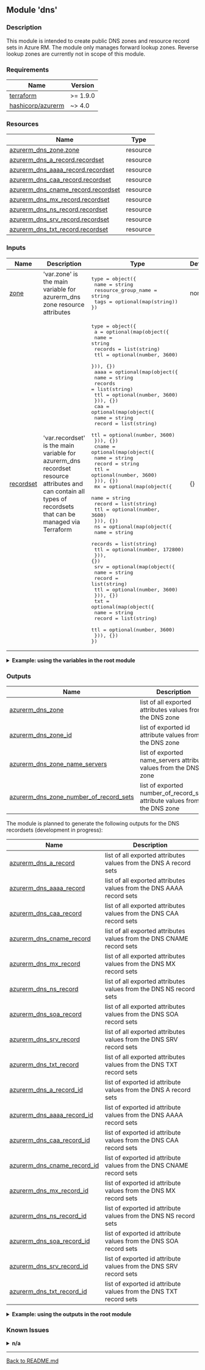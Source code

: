 ## Module 'dns'

### Description

This module is intended to create public DNS zones and resource record sets in Azure RM. The module only manages forward lookup zones. Reverse lookup zones are currently not in scope of this module.  
  
### Requirements

| Name | Version |
|------|---------|
| <a name="requirement_terraform"></a> [terraform](#requirement\_terraform) | >= 1.9.0 |
| <a name="requirement_azurerm"></a> [hashicorp\/azurerm](#requirement\_azurerm) | ~> 4.0 |

### Resources

| Name | Type |
|------|------|
| [azurerm_dns_zone.zone](https://registry.terraform.io/providers/hashicorp/azurerm/latest/docs/resources/dns_zone) | resource |
| [azurerm_dns_a_record.recordset](https://registry.terraform.io/providers/hashicorp/azurerm/latest/docs/resources/dns_a_record) | resource |
| [azurerm_dns_aaaa_record.recordset](https://registry.terraform.io/providers/hashicorp/azurerm/latest/docs/resources/dns_aaaa_record) | resource |
| [azurerm_dns_caa_record.recordset](https://registry.terraform.io/providers/hashicorp/azurerm/latest/docs/resources/dns_caa_record) | resource |
| [azurerm_dns_cname_record.recordset](https://registry.terraform.io/providers/hashicorp/azurerm/latest/docs/resources/dns_cname_record) | resource |
| [azurerm_dns_mx_record.recordset](https://registry.terraform.io/providers/hashicorp/azurerm/latest/docs/resources/dns_mx_record) | resource |
| [azurerm_dns_ns_record.recordset](https://registry.terraform.io/providers/hashicorp/azurerm/latest/docs/resources/dns_ns_record) | resource |
| [azurerm_dns_srv_record.recordset](https://registry.terraform.io/providers/hashicorp/azurerm/latest/docs/resources/dns_srv_record) | resource |
| [azurerm_dns_txt_record.recordset](https://registry.terraform.io/providers/hashicorp/azurerm/latest/docs/resources/dns_txt_record) | resource |

### Inputs

| Name | Description | Type | Default | Required |
|------|-------------|------|---------|:--------:|
| <a name="input_zone"></a> [zone](#input\_zone) | 'var.zone' is the main variable for azurerm_dns zone resource attributes | <pre>type = object({<br>  name                = string<br>  resource_group_name = string<br>  tags                = optional(map(string))<br>})<br></pre> | none | yes |
| <a name="input_recordset"></a> [recordset](#input\_recordset) | 'var.recordset' is the main variable for azurerm_dns recordset resource attributes and can contain all types of recordsets that can be managed via Terraform | <pre>type        = object({<br>  a           = optional(map(object({<br>    name        = string<br>    records     = list(string)<br>    ttl         = optional(number, 3600)<br>  })), {})<br>  aaaa        = optional(map(object({<br>    name        = string<br>    records     = list(string)<br>    ttl         = optional(number, 3600)<br>  })), {})<br>  caa         = optional(map(object({<br>    name        = string<br>    record      = list(string)<br>    ttl         = optional(number, 3600)<br>  })), {})<br>  cname       = optional(map(object({<br>    name        = string<br>    record      = string<br>    ttl         = optional(number, 3600)<br>  })), {})<br>  mx          = optional(map(object({<br>    name        = string<br>    record      = list(string)<br>    ttl         = optional(number, 3600)<br>  })), {})<br>  ns          = optional(map(object({<br>    name        = string<br>    records     = list(string)<br>    ttl         = optional(number, 172800)<br>  })), {})<br>  srv         = optional(map(object({<br>    name        = string<br>    record      = list(string)<br>    ttl         = optional(number, 3600)<br>  })), {})<br>  txt         = optional(map(object({<br>    name        = string<br>    record      = list(string)<br>    ttl         = optional(number, 3600)<br>  })), {})<br>})<br></pre> | {} | no |
  
<details>
<summary><b>Example: using the variables in the root module</b></summary>

######
The following lines explain how the main variable in the root module has to be defined with minimum required settings if the module is used with a for_each loop and shall create multiple resources:  

<pre>
variable "azurerm_dns" {
  type  = map(object({
    zone      = any
    recordset = optional(any, {})
  }))
}
module "azurerm_dns" {
  source                = "github.com/uplink-systems/Terraform-Modules//modules/azurerm/dns"
  for_each              = var.azurerm_dns
  zone                  = each.value.zone
  recordset             = each.value.recordset
}
</pre>
</details>
  
### Outputs

| Name | Description |
|------|-------------|
| <a name="output_azurerm_dns_zone"></a> [azurerm\_dns\_zone](#output\_azurerm\_dns\_zone) | list of all exported attributes values from the DNS zone |
| <a name="output_azurerm_dns_zone_id"></a> [azurerm\_dns\_zone\_id](#output\_azurerm\_dns\_zone\_) | list of exported id attribute values from the DNS zone |
| <a name="output_azurerm_dns_zone_name_servers"></a> [azurerm\_dns\_zone\_name\_servers](#output\_azurerm\_dns\_zone\_name\_servers) | list of exported name_servers attribute values from the DNS zone |
| <a name="output_azurerm_dns_zone_number_of_record_sets"></a> [azurerm\_dns\_zone\_number\_of\_record\_sets](#output\_azurerm\_dns\_zone\_number\_of\_record\_sets) | list of exported number_of_record_sets attribute values from the DNS zone |
  
The module is planned to generate the following outputs for the DNS recordsets (development in progress):  
  
| Name | Description |
|------|-------------|
| <a name="output_azurerm_dns_a_record"></a> [azurerm\_dns\_a\_record](#output\_azurerm\_dns\_a\_record) | list of all exported attributes values from the DNS A record sets  |
| <a name="output_azurerm_dns_aaaa_record"></a> [azurerm\_dns\_aaaa\_record](#output\_azurerm\_dns\_aaaa\_record) | list of all exported attributes values from the DNS AAAA record sets  |
| <a name="output_azurerm_dns_caa_record"></a> [azurerm\_dns\_caa\_record](#output\_azurerm\_dns\_caa\_record) | list of all exported attributes values from the DNS CAA record sets  |
| <a name="output_azurerm_dns_cname_record"></a> [azurerm\_dns\_cname\_record](#output\_azurerm\_dns\_cname\_record) | list of all exported attributes values from the DNS CNAME record sets  |
| <a name="output_azurerm_dns_mx_record"></a> [azurerm\_dns\_mx\_record](#output\_azurerm\_dns\_mx\_record) | list of all exported attributes values from the DNS MX record sets  |
| <a name="output_azurerm_dns_ns_record"></a> [azurerm\_dns\_ns\_record](#output\_azurerm\_dns\_ns\_record) | list of all exported attributes values from the DNS NS record sets  |
| <a name="output_azurerm_dns_soa_record"></a> [azurerm\_dns\_soa\_record](#output\_azurerm\_dns\_soa\_record) | list of all exported attributes values from the DNS SOA record sets  |
| <a name="output_azurerm_dns_srv_record"></a> [azurerm\_dns\_srv\_record](#output\_azurerm\_dns\_srv\_record) | list of all exported attributes values from the DNS SRV record sets  |
| <a name="output_azurerm_dns_txt_record"></a> [azurerm\_dns\_txt\_record](#output\_azurerm\_dns\_txt\_record) | list of all exported attributes values from the DNS TXT record sets  |
| <a name="output_azurerm_dns_a_record_id"></a> [azurerm\_dns\_a\_record\_id](#output\_azurerm\_dns\_a\_record\_id) | list of exported id attribute values from the DNS A record sets  |
| <a name="output_azurerm_dns_aaaa_record_id"></a> [azurerm\_dns\_aaaa\_record\_id](#output\_azurerm\_dns\_aaaa\_record\_id) | list of exported id attribute values from the DNS AAAA record sets |
| <a name="output_azurerm_dns_caa_record_id"></a> [azurerm\_dns\_caa\_record\_id](#output\_azurerm\_dns\_caa\_record\_id) | list of exported id attribute values from the DNS CAA record sets |
| <a name="output_azurerm_dns_cname_record_id"></a> [azurerm\_dns\_cname\_record\_id](#output\_azurerm\_dns\_cname\_record\_id) | list of exported id attribute values from the DNS CNAME record sets |
| <a name="output_azurerm_dns_mx_record_id"></a> [azurerm\_dns\_mx\_record\_id](#output\_azurerm\_dns\_mx\_record\_id) | list of exported id attribute values from the DNS MX record sets |
| <a name="output_azurerm_dns_ns_record_id"></a> [azurerm\_dns\_ns\_record\_id](#output\_azurerm\_dns\_ns\_record\_id) | list of exported id attribute values from the DNS NS record sets |
| <a name="output_azurerm_dns_soa_record_id"></a> [azurerm\_dns\_soa\_record\_id](#output\_azurerm\_dns\_soa\_record\_id) | list of exported id attribute values from the DNS SOA record sets |
| <a name="output_azurerm_dns_srv_record_id"></a> [azurerm\_dns\_srv\_record\_id](#output\_azurerm\_dns\_srv\_record\_id) | list of exported id attribute values from the DNS SRV record sets |
| <a name="output_azurerm_dns_txt_record_id"></a> [azurerm\_dns\_txt\_record\_id](#output\_azurerm\_dns\_txt\_record\_id) | list of exported id attribute values from the DNS TXT record sets |
  
<details>
<summary><b>Example: using the outputs in the root module</b></summary>

######
Output - IDs of all groups using 'azurerm_dns_zone' output:

```
output "azurerm_dns_zone_id_all_groups" {
  value = toset([
    for object_id in module.azurerm_dns : object_id.azurerm_dns_zone_id
  ])
}
```

...or directly via 'azurerm_dns_zone_id' output:

```
output "azurerm_dns_zone_id_all_groups" {
  value = values(module.azurerm_dns).*.azurerm_dns_zone_id
}
```

Output - ID of a single specified group using 'azurerm_dns_zone_id' output:

```
output "azurerm_dns_zone_id_group_1" {
  value = module.azurerm_dns["<i>&lt;Terraform-Resource-Name&gt;</i>"].azurerm_dns_zone_id
}
```
</details>

### Known Issues

<details>
<summary><b>n/a</b></summary>

######
  
</details>
  
---
  
[Back to README.md](../README.md)  
